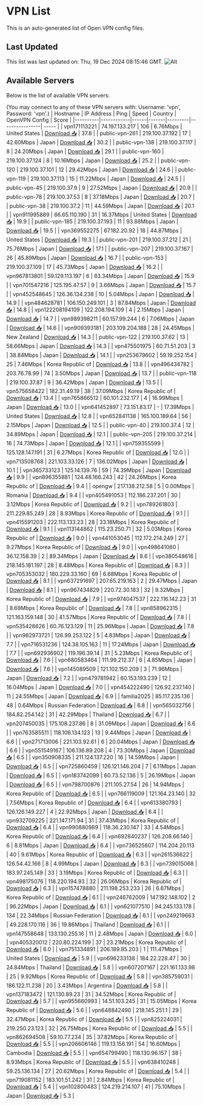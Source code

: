 # VPN List

This is an auto-generated list of Open VPN config files.

## Last Updated

This list was last updated on: Thu, 19 Dec 2024 08:15:46 GMT.
![Alt](https://repobeats.axiom.co/api/embed/186b98318ef1479477931607c1ad7d823f12451f.svg "Repobeats analytics image")

## Available Servers

Below is the list of available VPN servers:

(You may connect to any of these VPN servers with: Username: 'vpn', Password: 'vpn'.)
| Hostname | IP Address | Ping | Speed | Country | OpenVPN Config | Score |
|----------|------------|------|-------|---------|----------------| ----- |
| vpn171113221 | 74.197.133.217 | 106 | 6.76Mbps | United States | [Download 📥](./configs/server_0_US.ovpn) | 37.8 |
| public-vpn-261 | 219.100.37.192 | 17 | 42.60Mbps | Japan | [Download 📥](./configs/server_1_JP.ovpn) | 30.2 |
| public-vpn-138 | 219.100.37.117 | 8 | 24.20Mbps | Japan | [Download 📥](./configs/server_2_JP.ovpn) | 29.1 |
| public-vpn-160 | 219.100.37.124 | 8 | 10.16Mbps | Japan | [Download 📥](./configs/server_3_JP.ovpn) | 25.2 |
| public-vpn-120 | 219.100.37.101 | 12 | 29.42Mbps | Japan | [Download 📥](./configs/server_4_JP.ovpn) | 24.6 |
| public-vpn-119 | 219.100.37.113 | 15 | 11.22Mbps | Japan | [Download 📥](./configs/server_5_JP.ovpn) | 24.5 |
| public-vpn-45 | 219.100.37.9 | 9 | 27.52Mbps | Japan | [Download 📥](./configs/server_6_JP.ovpn) | 20.9 |
| public-vpn-78 | 219.100.37.53 | 8 | 37.18Mbps | Japan | [Download 📥](./configs/server_7_JP.ovpn) | 20.7 |
| public-vpn-38 | 219.100.37.2 | 11 | 44.59Mbps | Japan | [Download 📥](./configs/server_8_JP.ovpn) | 20.1 |
| vpn911995889 | 66.65.110.190 | 31 | 16.37Mbps | United States | [Download 📥](./configs/server_9_US.ovpn) | 19.9 |
| public-vpn-185 | 219.100.37.193 | 11 | 93.88Mbps | Japan | [Download 📥](./configs/server_10_JP.ovpn) | 19.5 |
| vpn369552275 | 67.182.20.92 | 18 | 44.87Mbps | United States | [Download 📥](./configs/server_11_US.ovpn) | 19.3 |
| public-vpn-201 | 219.100.37.212 | 21 | 75.76Mbps | Japan | [Download 📥](./configs/server_12_JP.ovpn) | 17.1 |
| public-vpn-207 | 219.100.37.167 | 26 | 45.89Mbps | Japan | [Download 📥](./configs/server_13_JP.ovpn) | 16.7 |
| public-vpn-153 | 219.100.37.109 | 17 | 45.73Mbps | Japan | [Download 📥](./configs/server_14_JP.ovpn) | 16.2 |
| vpn967813801 | 59.129.113.197 | 6 | 83.34Mbps | Japan | [Download 📥](./configs/server_15_JP.ovpn) | 15.9 |
| vpn701547216 | 125.195.47.57 | 9 | 3.66Mbps | Japan | [Download 📥](./configs/server_16_JP.ovpn) | 15.7 |
| vpn452548645 | 126.36.134.238 | 10 | 5.04Mbps | Japan | [Download 📥](./configs/server_17_JP.ovpn) | 14.9 |
| vpn484628781 | 106.150.249.101 | 3 | 87.84Mbps | Japan | [Download 📥](./configs/server_18_JP.ovpn) | 14.8 |
| vpn122208194109 | 122.208.194.109 | 4 | 2.15Mbps | Japan | [Download 📥](./configs/server_19_JP.ovpn) | 14.7 |
| vpn989398211 | 60.157.99.244 | 6 | 7.06Mbps | Japan | [Download 📥](./configs/server_20_JP.ovpn) | 14.6 |
| vpn909393181 | 203.109.204.188 | 28 | 24.45Mbps | New Zealand | [Download 📥](./configs/server_21_NZ.ovpn) | 14.3 |
| public-vpn-122 | 219.100.37.62 | 13 | 58.66Mbps | Japan | [Download 📥](./configs/server_22_JP.ovpn) | 14.3 |
| vpn475501975 | 60.71.51.203 | 3 | 38.84Mbps | Japan | [Download 📥](./configs/server_23_JP.ovpn) | 14.1 |
| vpn253679602 | 59.19.252.154 | 25 | 7.46Mbps | Korea Republic of | [Download 📥](./configs/server_24_KR.ovpn) | 13.8 |
| vpn496434782 | 203.76.78.99 | 74 | 3.50Mbps | Japan | [Download 📥](./configs/server_25_JP.ovpn) | 13.7 |
| public-vpn-118 | 219.100.37.87 | 9 | 36.42Mbps | Japan | [Download 📥](./configs/server_26_JP.ovpn) | 13.5 |
| vpn575658422 | 182.31.49.19 | 38 | 37.09Mbps | Korea Republic of | [Download 📥](./configs/server_27_KR.ovpn) | 13.4 |
| vpn765866512 | 60.101.232.177 | 4 | 16.99Mbps | Japan | [Download 📥](./configs/server_28_JP.ovpn) | 13.0 |
| vpn641452897 | 73.151.83.17 | - | 17.39Mbps | United States | [Download 📥](./configs/server_29_US.ovpn) | 12.8 |
| vpn652841138 | 165.100.189.64 | 56 | 2.15Mbps | Japan | [Download 📥](./configs/server_30_JP.ovpn) | 12.5 |
| public-vpn-40 | 219.100.37.4 | 12 | 34.89Mbps | Japan | [Download 📥](./configs/server_31_JP.ovpn) | 12.1 |
| public-vpn-205 | 219.100.37.214 | 16 | 74.73Mbps | Japan | [Download 📥](./configs/server_32_JP.ovpn) | 12.1 |
| vpn759355599 | 125.128.147.191 | 31 | 6.27Mbps | Korea Republic of | [Download 📥](./configs/server_33_KR.ovpn) | 12.0 |
| vpn713508768 | 221.103.33.126 | 7 | 136.02Mbps | Japan | [Download 📥](./configs/server_34_JP.ovpn) | 10.1 |
| vpn365733123 | 125.14.139.76 | 59 | 74.39Mbps | Japan | [Download 📥](./configs/server_35_JP.ovpn) | 9.9 |
| vpn896355881 | 124.48.166.243 | 42 | 24.26Mbps | Korea Republic of | [Download 📥](./configs/server_36_KR.ovpn) | 9.4 |
| opengw | 217.138.212.58 | 5 | 0.00Mbps | Romania | [Download 📥](./configs/server_37_RO.ovpn) | 9.4 |
| vpn405491053 | 112.186.237.201 | 30 | 3.12Mbps | Korea Republic of | [Download 📥](./configs/server_38_KR.ovpn) | 9.2 |
| vpn789261803 | 211.229.85.249 | 28 | 8.93Mbps | Korea Republic of | [Download 📥](./configs/server_39_KR.ovpn) | 9.1 |
| vpn415591203 | 222.113.133.23 | 28 | 33.18Mbps | Korea Republic of | [Download 📥](./configs/server_40_KR.ovpn) | 9.1 |
| vpn113144862 | 115.23.250.71 | 32 | 5.03Mbps | Korea Republic of | [Download 📥](./configs/server_41_KR.ovpn) | 9.0 |
| vpn441053045 | 112.172.214.249 | 27 | 9.27Mbps | Korea Republic of | [Download 📥](./configs/server_42_KR.ovpn) | 9.0 |
| vpn498641060 | 36.12.158.39 | 2 | 89.34Mbps | Japan | [Download 📥](./configs/server_43_JP.ovpn) | 8.6 |
| vpn380548616 | 218.145.181.197 | 28 | 8.48Mbps | Korea Republic of | [Download 📥](./configs/server_44_KR.ovpn) | 8.3 |
| vpn705353032 | 180.229.33.160 | 69 | 6.68Mbps | Korea Republic of | [Download 📥](./configs/server_45_KR.ovpn) | 8.1 |
| vpn637291697 | 207.65.219.163 | 2 | 29.47Mbps | Japan | [Download 📥](./configs/server_46_JP.ovpn) | 8.1 |
| vpn967434829 | 220.72.30.183 | 32 | 9.32Mbps | Korea Republic of | [Download 📥](./configs/server_47_KR.ovpn) | 7.9 |
| vpn974047537 | 222.116.142.23 | 31 | 8.69Mbps | Korea Republic of | [Download 📥](./configs/server_48_KR.ovpn) | 7.8 |
| vpn858962315 | 121.163.159.148 | 30 | 41.57Mbps | Korea Republic of | [Download 📥](./configs/server_49_KR.ovpn) | 7.8 |
| vpn535428626 | 60.76.123.129 | 11 | 25.96Mbps | Japan | [Download 📥](./configs/server_50_JP.ovpn) | 7.8 |
| vpn982973721 | 126.99.253.122 | 5 | 4.83Mbps | Japan | [Download 📥](./configs/server_51_JP.ovpn) | 7.7 |
| vpn716531236 | 124.38.105.163 | 11 | 17.24Mbps | Japan | [Download 📥](./configs/server_52_JP.ovpn) | 7.7 |
| vpn692936902 | 119.196.39.14 | 31 | 5.23Mbps | Korea Republic of | [Download 📥](./configs/server_53_KR.ovpn) | 7.6 |
| vpn680583464 | 111.99.212.37 | 6 | 4.85Mbps | Japan | [Download 📥](./configs/server_54_JP.ovpn) | 7.6 |
| vpn145089509 | 121.102.150.209 | 3 | 71.96Mbps | Japan | [Download 📥](./configs/server_55_JP.ovpn) | 7.2 |
| vpn479781942 | 60.153.193.239 | 12 | 16.04Mbps | Japan | [Download 📥](./configs/server_56_JP.ovpn) | 7.0 |
| vpn454222490 | 126.92.237.140 | 11 | 24.55Mbps | Japan | [Download 📥](./configs/server_57_JP.ovpn) | 6.9 |
| familia2025 | 85.117.235.136 | 48 | 0.64Mbps | Russian Federation | [Download 📥](./configs/server_58_RU.ovpn) | 6.8 |
| vpn565032756 | 184.82.254.142 | 31 | 42.29Mbps | Thailand | [Download 📥](./configs/server_59_TH.ovpn) | 6.7 |
| vpn207450035 | 175.108.237.86 | 8 | 31.09Mbps | Japan | [Download 📥](./configs/server_60_JP.ovpn) | 6.6 |
| vpn763585511 | 118.106.134.123 | 13 | 9.44Mbps | Japan | [Download 📥](./configs/server_61_JP.ovpn) | 6.6 |
| vpn271713006 | 221.103.92.61 | 6 | 20.04Mbps | Japan | [Download 📥](./configs/server_62_JP.ovpn) | 6.6 |
| vpn551549167 | 106.136.89.208 | 4 | 73.30Mbps | Japan | [Download 📥](./configs/server_63_JP.ovpn) | 6.5 |
| vpn350908335 | 211.124.137.220 | 16 | 14.59Mbps | Japan | [Download 📥](./configs/server_64_JP.ovpn) | 6.5 |
| vpn725860459 | 126.121.146.204 | 7 | 6.11Mbps | Japan | [Download 📥](./configs/server_65_JP.ovpn) | 6.5 |
| vpn183742099 | 60.73.52.136 | 5 | 26.19Mbps | Japan | [Download 📥](./configs/server_66_JP.ovpn) | 6.5 |
| vpn798700876 | 211.105.27.54 | 26 | 14.94Mbps | Korea Republic of | [Download 📥](./configs/server_67_KR.ovpn) | 6.5 |
| vpn766119009 | 121.164.23.140 | 32 | 7.56Mbps | Korea Republic of | [Download 📥](./configs/server_68_KR.ovpn) | 6.4 |
| vpn613380793 | 126.126.149.227 | 4 | 22.92Mbps | Japan | [Download 📥](./configs/server_69_JP.ovpn) | 6.4 |
| vpn932709225 | 221.147.171.94 | 31 | 37.43Mbps | Korea Republic of | [Download 📥](./configs/server_70_KR.ovpn) | 6.4 |
| vpn990880989 | 118.36.230.147 | 33 | 4.54Mbps | Korea Republic of | [Download 📥](./configs/server_71_KR.ovpn) | 6.4 |
| vpn692840237 | 126.208.66.140 | 6 | 8.81Mbps | Japan | [Download 📥](./configs/server_72_JP.ovpn) | 6.4 |
| vpn736525607 | 114.204.20.113 | 40 | 9.61Mbps | Korea Republic of | [Download 📥](./configs/server_73_KR.ovpn) | 6.3 |
| vpn261536622 | 126.54.42.166 | 8 | 4.99Mbps | Japan | [Download 📥](./configs/server_74_JP.ovpn) | 6.3 |
| vpn739015068 | 183.97.245.149 | 33 | 3.19Mbps | Korea Republic of | [Download 📥](./configs/server_75_KR.ovpn) | 6.3 |
| vpn498175076 | 118.220.194.93 | 32 | 26.06Mbps | Korea Republic of | [Download 📥](./configs/server_76_KR.ovpn) | 6.3 |
| vpn157478880 | 211.198.253.233 | 26 | 6.67Mbps | Korea Republic of | [Download 📥](./configs/server_77_KR.ovpn) | 6.1 |
| vpn246762009 | 147.192.148.102 | 2 | 96.22Mbps | Japan | [Download 📥](./configs/server_78_JP.ovpn) | 6.1 |
| vpn621077510 | 94.245.133.178 | 134 | 22.34Mbps | Russian Federation | [Download 📥](./configs/server_79_RU.ovpn) | 6.1 |
| vpn249219663 | 49.228.170.116 | 36 | 19.86Mbps | Thailand | [Download 📥](./configs/server_80_TH.ovpn) | 6.1 |
| vpn147558648 | 133.130.255.16 | 11 | 2.48Mbps | Japan | [Download 📥](./configs/server_81_JP.ovpn) | 6.0 |
| vpn405320012 | 220.80.224.199 | 37 | 23.21Mbps | Korea Republic of | [Download 📥](./configs/server_82_KR.ovpn) | 6.0 |
| vpn751334891 | 206.189.85.203 | 1 | 111.47Mbps | United States | [Download 📥](./configs/server_83_US.ovpn) | 5.9 |
| vpn696233138 | 184.22.228.47 | 30 | 24.84Mbps | Thailand | [Download 📥](./configs/server_84_TH.ovpn) | 5.8 |
| vpn607207167 | 221.161.133.98 | 25 | 9.92Mbps | Korea Republic of | [Download 📥](./configs/server_85_KR.ovpn) | 5.8 |
| vpn385759031 | 186.122.11.238 | 20 | 3.43Mbps | Argentina | [Download 📥](./configs/server_86_AR.ovpn) | 5.8 |
| vpn137183472 | 121.130.89.23 | 31 | 34.52Mbps | Korea Republic of | [Download 📥](./configs/server_87_KR.ovpn) | 5.7 |
| vpn955660993 | 14.51.103.245 | 31 | 15.05Mbps | Korea Republic of | [Download 📥](./configs/server_88_KR.ovpn) | 5.6 |
| vpn648842490 | 218.145.251.1 | 29 | 32.47Mbps | Korea Republic of | [Download 📥](./configs/server_89_KR.ovpn) | 5.5 |
| vpn825224031 | 219.250.23.123 | 32 | 26.75Mbps | Korea Republic of | [Download 📥](./configs/server_90_KR.ovpn) | 5.5 |
| vpn862694508 | 59.10.77.234 | 35 | 37.82Mbps | Korea Republic of | [Download 📥](./configs/server_91_KR.ovpn) | 5.5 |
| vpn206606146 | 119.13.156.191 | 54 | 16.60Mbps | Cambodia | [Download 📥](./configs/server_92_KH.ovpn) | 5.5 |
| vpn654799490 | 118.130.96.157 | 38 | 8.93Mbps | Korea Republic of | [Download 📥](./configs/server_93_KR.ovpn) | 5.5 |
| vpn638410248 | 59.25.136.134 | 27 | 20.62Mbps | Korea Republic of | [Download 📥](./configs/server_94_KR.ovpn) | 5.4 |
| vpn719081152 | 183.101.51.242 | 31 | 2.84Mbps | Korea Republic of | [Download 📥](./configs/server_95_KR.ovpn) | 5.4 |
| vpn102800483 | 124.219.214.107 | 41 | 75.10Mbps | Japan | [Download 📥](./configs/server_96_JP.ovpn) | 5.3 |
